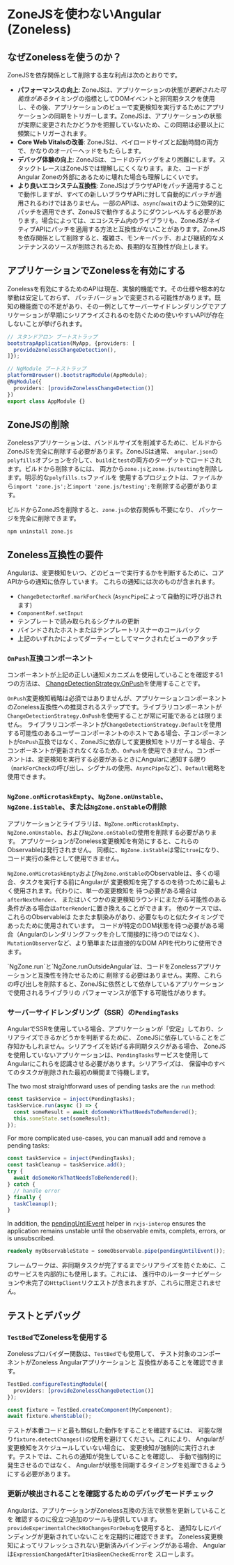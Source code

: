 # ZoneJSを使わないAngular (Zoneless)

## なぜZonelessを使うのか？

ZoneJSを依存関係として削除する主な利点は次のとおりです。

- **パフォーマンスの向上**: ZoneJSは、アプリケーションの状態が*更新された可能性がある*タイミングの指標としてDOMイベントと非同期タスクを使用し、その後、アプリケーションのビューで変更検知を実行するためにアプリケーションの同期をトリガーします。ZoneJSは、アプリケーションの状態が実際に変更されたかどうかを把握していないため、この同期は必要以上に頻繁にトリガーされます。
- **Core Web Vitalsの改善**: ZoneJSは、ペイロードサイズと起動時間の両方で、かなりのオーバーヘッドをもたらします。
- **デバッグ体験の向上**: ZoneJSは、コードのデバッグをより困難にします。スタックトレースはZoneJSでは理解しにくくなります。また、コードがAngular Zoneの外部にあるために壊れた場合も理解しにくいです。
- **より良いエコシステム互換性**: ZoneJSはブラウザAPIをパッチ適用することで動作しますが、すべての新しいブラウザAPIに対して自動的にパッチが適用されるわけではありません。一部のAPIは、`async`/`await`のように効果的にパッチを適用できず、ZoneJSで動作するようにダウンレベルする必要があります。場合によっては、エコシステム内のライブラリも、ZoneJSがネイティブAPIにパッチを適用する方法と互換性がないことがあります。ZoneJSを依存関係として削除すると、複雑さ、モンキーパッチ、および継続的なメンテナンスのソースが削除されるため、長期的な互換性が向上します。

## アプリケーションでZonelessを有効にする

Zonelessを有効にするためのAPIは現在、実験的機能です。その仕様や根本的な挙動は安定しておらず、
パッチバージョンで変更される可能性があります。既知の機能面での不足があり、その一例としてサーバーサイドレンダリングでアプリケーションが早期にシリアライズされるのを防ぐための使いやすいAPIが存在しないことが挙げられます。

```typescript
// スタンドアロン ブートストラップ
bootstrapApplication(MyApp, {providers: [
  provideZonelessChangeDetection(),
]});

// NgModule ブートストラップ
platformBrowser().bootstrapModule(AppModule);
@NgModule({
  providers: [provideZonelessChangeDetection()]
})
export class AppModule {}
```

## ZoneJSの削除

Zonelessアプリケーションは、バンドルサイズを削減するために、ビルドからZoneJSを完全に削除する必要があります。ZoneJSは通常、
`angular.json`の`polyfills`オプションを介して、`build`と`test`の両方のターゲットでロードされます。ビルドから削除するには、
両方から`zone.js`と`zone.js/testing`を削除します。明示的な`polyfills.ts`ファイルを
使用するプロジェクトは、ファイルから`import 'zone.js';`と`import 'zone.js/testing';`を削除する必要があります。

ビルドからZoneJSを削除すると、`zone.js`の依存関係も不要になり、
パッケージを完全に削除できます。

```shell
npm uninstall zone.js
```

## Zoneless互換性の要件

Angularは、変更検知をいつ、どのビューで実行するかを判断するために、コアAPIからの通知に依存しています。
これらの通知には次のものが含まれます。

- `ChangeDetectorRef.markForCheck` (`AsyncPipe`によって自動的に呼び出されます)
- `ComponentRef.setInput`
- テンプレートで読み取られるシグナルの更新
- バインドされたホストまたはテンプレートリスナーのコールバック
- 上記のいずれかによってダーティーとしてマークされたビューのアタッチ

### `OnPush`互換コンポーネント

コンポーネントが上記の正しい通知メカニズムを使用していることを確認する1つの方法は、
[ChangeDetectionStrategy.OnPush](/best-practices/skipping-subtrees#using-onpush)を使用することです。

`OnPush`変更検知戦略は必須ではありませんが、アプリケーションコンポーネントのZoneless互換性への推奨されるステップです。ライブラリコンポーネントが`ChangeDetectionStrategy.OnPush`を使用することが常に可能であるとは限りません。
ライブラリコンポーネントが`ChangeDetectionStrategy.Default`を使用する可能性のあるユーザーコンポーネントのホストである場合、子コンポーネントが`OnPush`互換ではなく、ZoneJSに依存して変更検知をトリガーする場合、子コンポーネントが更新されなくなるため、`OnPush`を使用できません。コンポーネントは、変更検知を実行する必要があるときにAngularに通知する限り（`markForCheck`の呼び出し、シグナルの使用、`AsyncPipe`など）、`Default`戦略を使用できます。

### `NgZone.onMicrotaskEmpty`、`NgZone.onUnstable`、`NgZone.isStable`、または`NgZone.onStable`の削除

アプリケーションとライブラリは、`NgZone.onMicrotaskEmpty`、`NgZone.onUnstable`、および`NgZone.onStable`の使用を削除する必要があります。
アプリケーションがZoneless変更検知を有効にすると、これらのObservableは発行されません。
同様に、`NgZone.isStable`は常に`true`になり、コード実行の条件として使用できません。

`NgZone.onMicrotaskEmpty`および`NgZone.onStable`のObservableは、多くの場合、タスクを実行する前にAngularが
変更検知を完了するのを待つために最もよく使用されます。代わりに、単一の変更検知を
待つ必要がある場合は`afterNextRender`、 またはいくつかの変更検知ラウンドにまたがる可能性のある
条件がある場合は`afterRender`に置き換えることができます。 他のケースでは、これらのObservableは
たまたま馴染みがあり、必要なものと似たタイミングであったために使用されています。 
コードが特定のDOM状態を待つ必要がある場合（Angularのレンダリングフックを介して間接的に待つのではなく）、
`MutationObserver`など、より簡単または直接的なDOM APIを代わりに使用できます。

<docs-callout title="NgZone.run and NgZone.runOutsideAngular are compatible with Zoneless">
`NgZone.run`と`NgZone.runOutsideAngular`は、コードをZonelessアプリケーションと互換性を持たせるために
削除する必要はありません。実際、これらの呼び出しを削除すると、ZoneJSに依然として依存しているアプリケーションで使用されるライブラリの
パフォーマンスが低下する可能性があります。
</docs-callout>

### サーバーサイドレンダリング（SSR）の`PendingTasks`

AngularでSSRを使用している場合、アプリケーションが「安定」しており、シリアライズできるかどうかを判断するために、
ZoneJSに依存していることをご存知かもしれません。シリアライズを妨げる非同期タスクがある場合、
ZoneJSを使用していないアプリケーションは、`PendingTasks`サービスを使用してAngularにこれらを認識させる必要があります。シリアライズは、
保留中のすべてのタスクが削除された最初の瞬間まで待機します。


The two most straightforward uses of pending tasks are the `run` method:

```typescript
const taskService = inject(PendingTasks);
taskService.run(async () => {
  const someResult = await doSomeWorkThatNeedsToBeRendered();
  this.someState.set(someResult);
});
```

For more complicated use-cases, you can manuall add and remove a pending tasks:

```typescript
const taskService = inject(PendingTasks);
const taskCleanup = taskService.add();
try {
  await doSomeWorkThatNeedsToBeRendered();
} catch {
  // handle error
} finally {
  taskCleanup();
}
```

In addition, the [pendingUntilEvent](/api/core/rxjs-interop/pendingUntilEvent#) helper in `rxjs-interop` ensures
the application remains unstable until the observable emits, complets, errors, or is unsubscribed.

```typescript
readonly myObservableState = someObservable.pipe(pendingUntilEvent());
```

フレームワークは、非同期タスクが完了するまでシリアライズを防ぐために、このサービスを内部的にも使用します。これには、
進行中のルーターナビゲーションや未完了の`HttpClient`リクエストが含まれますが、これらに限定されません。

## テストとデバッグ

### `TestBed`でZonelessを使用する

Zonelessプロバイダー関数は、`TestBed`でも使用して、
テスト対象のコンポーネントがZoneless Angularアプリケーションと
互換性があることを確認できます。

```typescript
TestBed.configureTestingModule({
  providers: [provideZonelessChangeDetection()]
});

const fixture = TestBed.createComponent(MyComponent);
await fixture.whenStable();
```

テストが本番コードと最も類似した動作をすることを確認するには、
可能な限り`fixture.detectChanges()`の使用を避けてください。これにより、
Angularが変更検知をスケジュールしていない場合に、
変更検知が強制的に実行されます。テストでは、これらの通知が発生していることを確認し、
手動で強制的に発生させるのではなく、
Angularが状態を同期するタイミングを処理できるようにする必要があります。

### 更新が検出されることを確認するためのデバッグモードチェック

Angularは、アプリケーションがZoneless互換の方法で状態を更新していることを
確認するのに役立つ追加のツールも提供しています。`provideExperimentalCheckNoChangesForDebug`を使用すると、
通知なしにバインディングが更新されていないことを定期的に確認できます。
Zoneless変更検知によってリフレッシュされない更新済みバインディングがある場合、
Angularは`ExpressionChangedAfterItHasBeenCheckedError`を
スローします。
